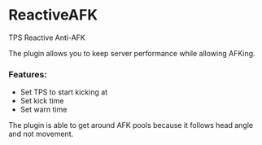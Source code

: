 # ReactiveAFK
TPS Reactive Anti-AFK

The plugin allows you to keep server performance while allowing AFKing.
### Features:
- Set TPS to start kicking at
- Set kick time
- Set warn time

The plugin is able to get around AFK pools because it follows head angle and not movement.
